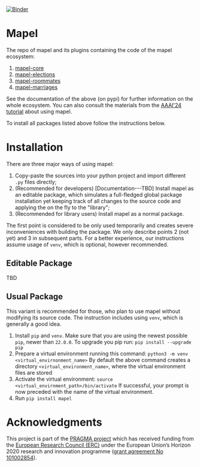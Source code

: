 [![Binder](https://mybinder.org/badge_logo.svg)](https://mybinder.org/v2/gh/szufix/mapel/HEAD)

# Mapel

The repo of mapel and its plugins containing the code of
the mapel ecosystem:  
1. [mapel-core](https://pypi.org/project/mapel-core/)
1. [mapel-elections](https://pypi.org/project/mapel-elections/)
1. [mapel-roommates](https://pypi.org/project/mapel-rommmates/)
1. [mapel-marriages](https://pypi.org/project/mapel-marriages/)

See the documentation of the above (on pypi) for further information on the
whole ecosystem. You can also consult the materials from the 
[AAAI'24 tutorial](https://home.agh.edu.pl/~pragma/tutorials/aaai24/)
about using mapel.

To install all packages listed above follow the instructions below.


# Installation

There are three major ways of using mapel:
1. Copy-paste the sources into your python project and import different `.py`
files directly;
2. (Recommended for developers) [Documentation---TBD] Install mapel as an editable package, which
simulates a full-fledged global package installation yet keeping track of all
changes to the source code and applying the on the fly to the "library";
3. (Recommended for library users) Install mapel as a normal package.

The first point is considered to be only used temporarily and creates severe
inconveniences with building the package. We only describe points 2 (not yet)
and 3 in subsequent parts. For a better experience, our instructions assume
usage of `venv`, which is optional, however recommended.

## Editable Package

TBD

## Usual Package

This variant is recommended for those, who plan to use mapel without modifying
its source code. The instruction includes using `venv`, which is generally a
good idea.

1. Install `pip` and `venv`. Make sure that you are using the newest possible
`pip`, newer than `22.0.0`. To upgrade you pip run:
`pip install --upgrade pip`
1. Prepare a virtual environment running this command:
`python3 -m venv <virtual_envirnonment_name>`
By default the above command creates a directory `<virtual_environment_name>`,
where the virtual environment files are stored
1. Activate the virtual environment:
`source <virtual_envirnment_path>/bin/activate`
If successful, your prompt is now preceded with the name of the virtual environment.
1. Run
`pip install mapel`


# Acknowledgments

This project is part of the [PRAGMA project](https://home.agh.edu.pl/~pragma/)
which has received funding from the [European Research Council
(ERC)](https://home.agh.edu.pl/~pragma/) under the European Union’s Horizon 2020
research and innovation programme ([grant agreement No
101002854](https://erc.easme-web.eu/?p=101002854)).



